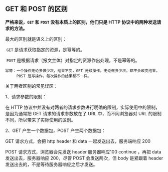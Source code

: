 ## GET 和 POST 的区别

[//]: # (GET 和 POST 没有本质的上区别，是语意的区别，GET 是读，POST 是取。)



**严格来说，`GET` 和 `POST` 没有本质上的区别，他们只是 HTTP 协议中的两种发送请求的方法。**

 最大的区别就是语义上的区别：	

​	`GET` 是请求获取指定的资源，是幂等的。

​	`POST` 是根据请求（报文主体）对指定的资源作出处理，不是幂等的。

```text
幂等：一个操作无论多做少次，结果不变，GET 是读操作，无论做多少次，都不会改变结果，
     POST 是写操作，每次操作的结果都不一样。
```

关于两者区别的常见误区：

1、请求参数的限制：

在 HTTP 协议中并没有对两者的请求参数进行明确的限制，实际使用中的限制，是因为通常把 GET 请求的请求参数放在了 URL 中，而不同浏览器对 URL 的限制不同，所以带来了实际使用的区别。

2、GET 产生一个数据包，POST 产生两个数据包：

GET 请求方式，会把 http header 和 data 一起发送出去，服务端响应 200

POST 请求方式，浏览器会先发送 header 服务器响应100 continue ，再把 data 发送出去，服务器响应 200，尽管 POST 会发送两次，但 body 是紧跟着 header 发送出去的，不是等待服务器响应之后才发送。
